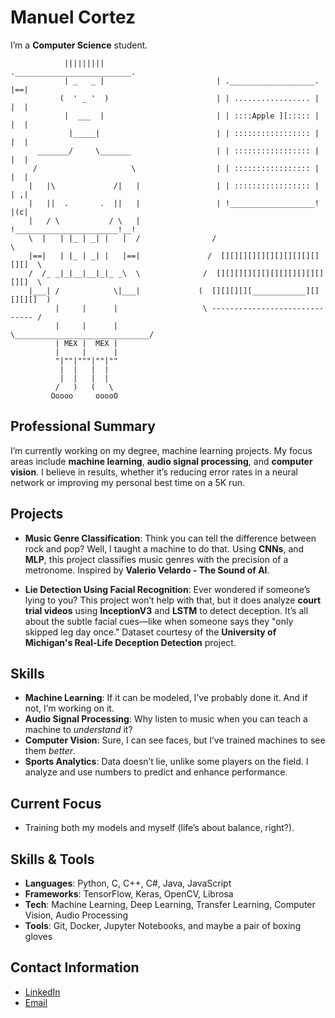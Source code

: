# Manuel Cortez
I’m a **Computer Science** student.
```
            |||||||||                         .__________________________.
            | _   _ |                         | .___________________. |==|
           (  ' _ '  )                        | | ................. | |  |
            |  ___  |                         | | ::::Apple ][::::: | |  |
             |_____|                          | | ::::::::::::::::: | |  |
      _______/     \_______                   | | ::::::::::::::::: | |  |
     /                     \                  | | ::::::::::::::::: | |  |
    |   |\             /|   |                 | | ::::::::::::::::: | | ,|
    |   ||  .       .  ||   |                 | !___________________! |(c|
    |   / \           / \   |                 !_______________________!__!
    \  |   | |_ | _| |   |  /                /                            \
    |==|   | |_ | _| |   |==|               /  [][][][][][][][][][][][][]  \
    /  /_ _|_|__|__|_|_ _\  \              /  [][][][][][][][][][][][][][]  \
    |___| /            \|___|             (  [][][][][____________][][][][]  )
          |     |      |                   \ ------------------------------ /
          |     |      |                    \______________________________/
          | MEX |  MEX |         
          |     |      |           
          "|""|"""|""|""           
           |  |   |  |
           |  |   |  |
          /   )   (   \
         Ooooo     ooooO 

```
## Professional Summary
I’m currently working on my degree, machine learning projects. My focus areas include **machine learning**, **audio signal processing**, and **computer vision**. I believe in results, whether it’s reducing error rates in a neural network or improving my personal best time on a 5K run.

## Projects
- **Music Genre Classification**: Think you can tell the difference between rock and pop? Well, I taught a machine to do that. Using **CNNs**, and **MLP**, this project classifies music genres with the precision of a metronome. Inspired by **Valerio Velardo - The Sound of AI**.

- **Lie Detection Using Facial Recognition**: Ever wondered if someone’s lying to you? This project won’t help with that, but it does analyze **court trial videos** using **InceptionV3** and **LSTM** to detect deception. It’s all about the subtle facial cues—like when someone says they "only skipped leg day once." Dataset courtesy of the **University of Michigan's Real-Life Deception Detection** project.

## Skills
- **Machine Learning**: If it can be modeled, I’ve probably done it. And if not, I’m working on it.
- **Audio Signal Processing**: Why listen to music when you can teach a machine to *understand* it? 
- **Computer Vision**: Sure, I can see faces, but I’ve trained machines to see them *better*.
- **Sports Analytics**: Data doesn’t lie, unlike some players on the field. I analyze and use numbers to predict and enhance performance.

## Current Focus
- Training both my models and myself (life’s about balance, right?).

## Skills & Tools
- **Languages**: Python, C, C++, C#, Java, JavaScript
- **Frameworks**: TensorFlow, Keras, OpenCV, Librosa
- **Tech**: Machine Learning, Deep Learning, Transfer Learning, Computer Vision, Audio Processing
- **Tools**: Git, Docker, Jupyter Notebooks, and maybe a pair of boxing gloves

## Contact Information
- [LinkedIn](https://www.linkedin.com/in/cortezxm)
- [Email](manuelcortezm@outlook.com)

